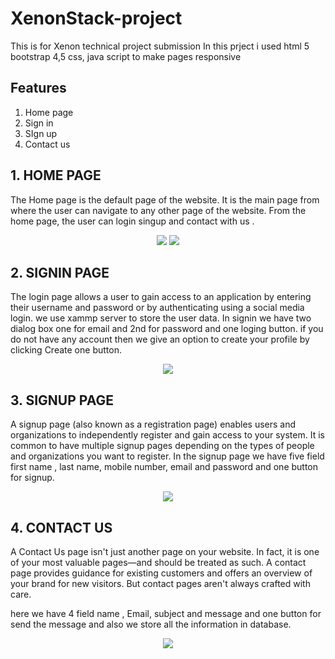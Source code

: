 # XenonStack-project
This is for Xenon technical project submission 
In this prject i used html 5 bootstrap 4,5 css, java script to make pages responsive

## Features

1. Home page
2. Sign in 
3. SIgn up
4. Contact us

## 1. HOME PAGE 

The Home page is the default page of the website. It is the main page from where the user can navigate to any other page of the website. From the home page, the user can 
login singup and contact with us .

<div align="center">
<img src="https://user-images.githubusercontent.com/91670004/196792563-58b68232-74a5-4678-a627-cf76e516e104.png">
<img src="https://user-images.githubusercontent.com/91670004/196792701-8b4a8591-6565-4b66-8597-33bb2a9f2685.png">
</div>


## 2. SIGNIN PAGE 

The login page allows a user to gain access to an application by entering their username and password or by authenticating using a social media login.
we use xammp server to store the user data. In signin we have two dialog box one for email and 2nd for password and one loging button. if you do not have any account then we give an option to create your profile by clicking Create one button.

<div align="center">
<img src="https://user-images.githubusercontent.com/91670004/196794157-3a41a30c-08c4-4897-b590-02e757ed0774.png">

</div>

## 3. SIGNUP PAGE 

A signup page (also known as a registration page) enables users and organizations to independently register and gain access to your system. It is common to have multiple signup pages depending on the types of people and organizations you want to register. In the signup page we have five field first name , last name, mobile number, email and password and one button for signup.

<div align="center">
<img src="https://user-images.githubusercontent.com/91670004/196795373-c296192b-75e6-45c1-a1b9-773aab87fe66.png">

</div>

## 4. CONTACT US 

A Contact Us page isn't just another page on your website. In fact, it is one of your most valuable pages—and should be treated as such. A contact page provides guidance for existing customers and offers an overview of your brand for new visitors. But contact pages aren't always crafted with care.

here we have 4 field name , Email, subject and message and one button for send the message and also we store all the information in database.

<div align="center">
<img src="https://user-images.githubusercontent.com/91670004/196796000-e219a3df-8ecc-447d-935b-10a80b3d5ecf.png">

</div>


